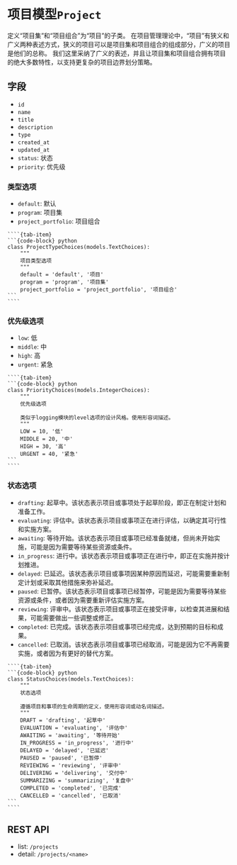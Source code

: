 # 项目模型`Project`

定义“项目集”和“项目组合”为“项目”的子类。
在项目管理理论中，“项目”有狭义和广义两种表述方式，狭义的项目可以是项目集和项目组合的组成部分，广义的项目是他们的总称。
我们这里采纳了广义的表述，并且让项目集和项目组合拥有项目的绝大多数特性，以支持更复杂的项目边界划分策略。

## 字段

- `id`
- `name`
- `title`
- `description`
- `type`
- `created_at`
- `updated_at`
- `status`: 状态
- `priority`: 优先级

### 类型选项

- `default`: 默认
- `program`: 项目集
- `project_portfolio`: 项目组合

`````{tab-set}
````{tab-item}
```{code-block} python
class ProjectTypeChoices(models.TextChoices):
    """
    项目类型选项
    """
    default = 'default', '项目'
    program = 'program', '项目集'
    project_portfolio = 'project_portfolio', '项目组合'
```
````
`````

### 优先级选项

- `low`: 低
- `middle`: 中
- `high`: 高
- `urgent`: 紧急

`````{tab-set}
````{tab-item}
```{code-block} python
class PriorityChoices(models.IntegerChoices):
    """
    优先级选项

    类似于logging模块的level选项的设计风格。使用形容词描述。
    """
    LOW = 10, '低'
    MIDDLE = 20, '中'
    HIGH = 30, '高'
    URGENT = 40, '紧急'
```
````
`````

### 状态选项

- `drafting`: 起草中。该状态表示项目或事项处于起草阶段，即正在制定计划和准备工作。
- `evaluating`: 评估中。该状态表示项目或事项正在进行评估，以确定其可行性和实施方案。
- `awaiting`: 等待开始。该状态表示项目或事项已经准备就绪，但尚未开始实施，可能是因为需要等待某些资源或条件。
- `in_progress`: 进行中。该状态表示项目或事项正在进行中，即正在实施并按计划推进。
- `delayed`: 已延迟。该状态表示项目或事项因某种原因而延迟，可能需要重新制定计划或采取其他措施来弥补延迟。
- `paused`: 已暂停。该状态表示项目或事项已经暂停，可能是因为需要等待某些资源或条件，或者因为需要重新评估实施方案。
- `reviewing`: 评审中。该状态表示项目或事项正在接受评审，以检查其进展和结果，可能需要做出一些调整或修正。
- `completed`: 已完成。该状态表示项目或事项已经完成，达到预期的目标和成果。
- `cancelled`: 已取消。该状态表示项目或事项已经取消，可能是因为它不再需要实施，或者因为有更好的替代方案。

`````{tab-set}
````{tab-item}
```{code-block} python
class StatusChoices(models.TextChoices):
    """
    状态选项

    遵循项目和事项的生命周期的定义，使用形容词或动名词描述。
    """
    DRAFT = 'drafting', '起草中'
    EVALUATION = 'evaluating', '评估中'
    AWAITING = 'awaiting', '等待开始'
    IN_PROGRESS = 'in_progress', '进行中'
    DELAYED = 'delayed', '已延迟'
    PAUSED = 'paused', '已暂停'
    REVIEWING = 'reviewing', '评审中'
    DELIVERING = 'delivering', '交付中'
    SUMMARIZING = 'summarizing', '复盘中'
    COMPLETED = 'completed', '已完成'
    CANCELLED = 'cancelled', '已取消'
```
````
`````


## REST API

- list: `/projects`
- detail: `/projects/<name>`

